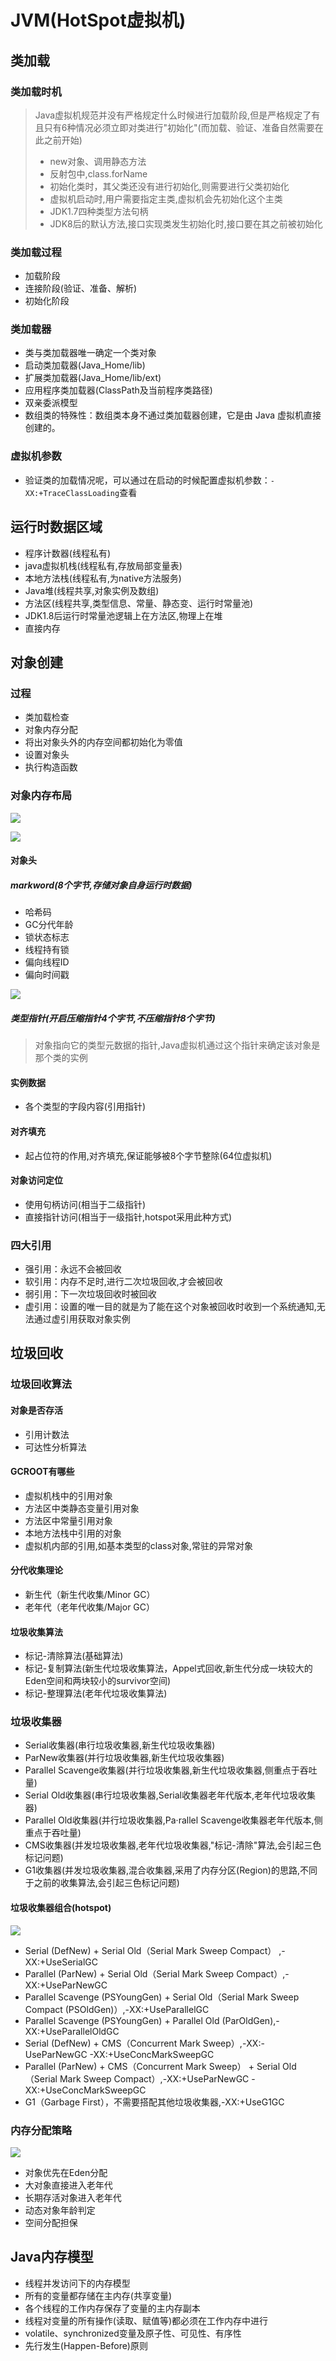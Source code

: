 # JVM(HotSpot虚拟机)

##  类加载

### 类加载时机

> Java虚拟机规范并没有严格规定什么时候进行加载阶段,但是严格规定了有且只有6种情况必须立即对类进行"初始化"(而加载、验证、准备自然需要在此之前开始)
>
> - new对象、调用静态方法
> - 反射包中,class.forName
> - 初始化类时，其父类还没有进行初始化,则需要进行父类初始化
> - 虚拟机启动时,用户需要指定主类,虚拟机会先初始化这个主类
> - JDK1.7四种类型方法句柄
> - JDK8后的默认方法,接口实现类发生初始化时,接口要在其之前被初始化

### 类加载过程

- 加载阶段
- 连接阶段(验证、准备、解析)
- 初始化阶段

###  类加载器

- 类与类加载器唯一确定一个类对象
- 启动类加载器(Java_Home/lib)
- 扩展类加载器(Java_Home/lib/ext)
- 应用程序类加载器(ClassPath及当前程序类路径)
- 双亲委派模型
- 数组类的特殊性：数组类本身不通过类加载器创建，它是由 Java 虚拟机直接创建的。

### 虚拟机参数

- 验证类的加载情况呢，可以通过在启动的时候配置虚拟机参数：`-XX:+TraceClassLoading`查看

## 运行时数据区域

- 程序计数器(线程私有)
- java虚拟机栈(线程私有,存放局部变量表)
- 本地方法栈(线程私有,为native方法服务)
- Java堆(线程共享,对象实例及数组)
- 方法区(线程共享,类型信息、常量、静态变、运行时常量池)
- JDK1.8后运行时常量池逻辑上在方法区,物理上在堆
- 直接内存

## 对象创建

### 过程

- 类加载检查
- 对象内存分配
- 将出对象头外的内存空间都初始化为零值
- 设置对象头
- 执行构造函数

### 对象内存布局

![](C:\Users\lenovo\Desktop\学习总结\img\watermark)

![](C:\Users\lenovo\Desktop\学习总结\img\70)



#### 对象头

##### markword(8个字节,存储对象自身运行时数据)

- 哈希码
- GC分代年龄
- 锁状态标志
- 线程持有锁
- 偏向线程ID
- 偏向时间戳

![](C:\Users\lenovo\Desktop\学习总结\img\71)

##### 类型指针(开启压缩指针4个字节,不压缩指针8个字节)

> 对象指向它的类型元数据的指针,Java虚拟机通过这个指针来确定该对象是那个类的实例

#### 实例数据

- 各个类型的字段内容(引用指针)

#### 对齐填充

- 起占位符的作用,对齐填充,保证能够被8个字节整除(64位虚拟机)

#### 对象访问定位

- 使用句柄访问(相当于二级指针)
- 直接指针访问(相当于一级指针,hotspot采用此种方式)

### 四大引用

- 强引用：永远不会被回收
- 软引用：内存不足时,进行二次垃圾回收,才会被回收
- 弱引用：下一次垃圾回收时被回收
- 虚引用：设置的唯一目的就是为了能在这个对象被回收时收到一个系统通知,无法通过虚引用获取对象实例

## 垃圾回收

### 垃圾回收算法

#### 对象是否存活

- 引用计数法
- 可达性分析算法

#### GCROOT有哪些

- 虚拟机栈中的引用对象
- 方法区中类静态变量引用对象
- 方法区中常量引用对象
- 本地方法栈中引用的对象
- 虚拟机内部的引用,如基本类型的class对象,常驻的异常对象

#### 分代收集理论

- 新生代（新生代收集/Minor GC）
- 老年代（老年代收集/Major GC）

#### 垃圾收集算法

- 标记-清除算法(基础算法)
- 标记-复制算法(新生代垃圾收集算法，Appel式回收,新生代分成一块较大的Eden空间和两块较小的survivor空间)
- 标记-整理算法(老年代垃圾收集算法)

### 垃圾收集器

- Serial收集器(串行垃圾收集器,新生代垃圾收集器)
- ParNew收集器(并行垃圾收集器,新生代垃圾收集器)
- Parallel Scavenge收集器(并行垃圾收集器,新生代垃圾收集器,侧重点于吞吐量)
- Serial Old收集器(串行垃圾收集器,Serial收集器老年代版本,老年代垃圾收集器)
- Parallel Old收集器(并行垃圾收集器,Pa·rallel Scavenge收集器老年代版本,侧重点于吞吐量)
- CMS收集器(并发垃圾收集器,老年代垃圾收集器,"标记-清除"算法,会引起三色标记问题)
- G1收集器(并发垃圾收集器,混合收集器,采用了内存分区(Region)的思路,不同于之前的收集算法,会引起三色标记问题)

#### 垃圾收集器组合(hotspot)

![](C:\Users\lenovo\Desktop\学习总结\img\72)

- Serial (DefNew) + Serial Old（Serial Mark Sweep Compact） ,-XX:+UseSerialGC
- Parallel (ParNew) + Serial Old（Serial Mark Sweep Compact）,-XX:+UseParNewGC
- Parallel Scavenge (PSYoungGen) + Serial Old（Serial Mark Sweep Compact (PSOldGen)）,-XX:+UseParallelGC
- Parallel Scavenge (PSYoungGen) + Parallel Old (ParOldGen),-XX:+UseParallelOldGC
- Serial (DefNew) + CMS（Concurrent Mark Sweep）,-XX:-UseParNewGC -XX:+UseConcMarkSweepGC
- Parallel (ParNew) + CMS（Concurrent Mark Sweep） + Serial Old（Serial Mark Sweep Compact）,-XX:+UseParNewGC -XX:+UseConcMarkSweepGC
- G1（Garbage First），不需要搭配其他垃圾收集器,-XX:+UseG1GC

### 内存分配策略

![](C:\Users\lenovo\Desktop\学习总结\img\73)

- 对象优先在Eden分配
- 大对象直接进入老年代
- 长期存活对象进入老年代
- 动态对象年龄判定
- 空间分配担保

## Java内存模型

- 线程并发访问下的内存模型
- 所有的变量都存储在主内存(共享变量)
- 各个线程的工作内存保存了变量的主内存副本
- 线程对变量的所有操作(读取、赋值等)都必须在工作内存中进行
- volatile、synchronized变量及原子性、可见性、有序性
- 先行发生(Happen-Before)原则






